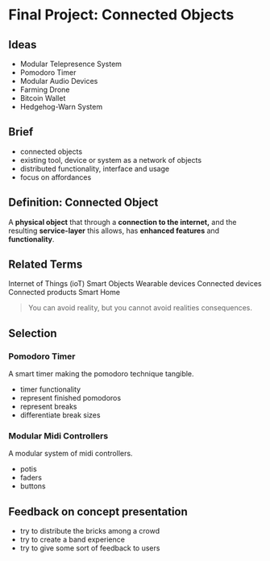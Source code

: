 # Final Project: Connected Objects

## Ideas
- Modular Telepresence System
- Pomodoro Timer
- Modular Audio Devices
- Farming Drone
- Bitcoin Wallet
- Hedgehog-Warn System

## Brief
- connected objects
- existing tool, device or system as a network of objects
- distributed functionality, interface and usage
- focus on affordances

## Definition: Connected Object
A **physical object** that through a **connection to the internet,** and the resulting **service-layer** this allows, has **enhanced features** and **functionality**.

## Related Terms
Internet of Things (ioT)
Smart Objects
Wearable devices
Connected devices
Connected products
Smart Home

> You can avoid reality, but you cannot avoid realities consequences.

## Selection

### Pomodoro Timer
A smart timer making the pomodoro technique tangible.
- timer functionality
- represent finished pomodoros
- represent breaks
- differentiate break sizes

### Modular Midi Controllers
A modular system of midi controllers.
- potis
- faders
- buttons

## Feedback on concept presentation
- try to distribute the bricks among a crowd
- try to create a band experience
- try to give some sort of feedback to users